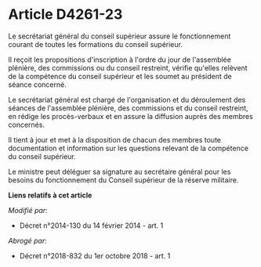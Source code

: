 # Article D4261-23

Le secrétariat général du conseil supérieur assure le fonctionnement courant de toutes les formations du conseil supérieur. 

Il reçoit les propositions d'inscription à l'ordre du jour de l'assemblée plénière, des commissions ou du conseil restreint,
vérifie qu'elles relèvent de la compétence du conseil supérieur et les soumet au président de séance concerné. 

Le secrétariat général est chargé de l'organisation et du déroulement des séances de l'assemblée plénière, des commissions et
du conseil restreint, en rédige les procès-verbaux et en assure la diffusion auprès des membres concernés. 

Il tient à jour et met à la disposition de chacun des membres toute documentation et information sur les questions relevant
de la compétence du conseil supérieur. 

Le ministre peut déléguer sa signature au secrétaire général pour les besoins du fonctionnement du Conseil supérieur de la
réserve militaire.

**Liens relatifs à cet article**

_Modifié par_:

  - Décret n°2014-130 du 14 février 2014 - art. 1

_Abrogé par_:

  - Décret n°2018-832 du 1er octobre 2018 - art. 1
